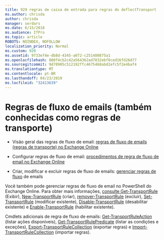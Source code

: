 ```yaml
---
title: 929 regras de caixa de entrada para regras do deflectTransport
ms.author: chrisda
author: chrisda
manager: serdars
ms.date: 6/15/2018
ms.audience: ITPro
ms.topic: article
ROBOTS: NOINDEX, NOFOLLOW
localization_priority: Normal
ms.custom: 929
ms.assetid: 9733ef4e-db8d-4345-a072-c251480875a1
ms.openlocfilehash: 880f4cb2c42a564362ad7832ebf8ced16fd26d77
ms.sourcegitcommit: 9d78905c512192ffc4675468abd2efc5f2e4baf4
ms.translationtype: MT
ms.contentlocale: pt-BR
ms.lasthandoff: 04/23/2019
ms.locfileid: "32413639"
---
```

# <a name="mail-flow-rules-also-known-as-transport-rules"></a>Regras de fluxo de emails (também conhecidas como regras de transporte)

- Visão geral das regras de fluxo de email: [regras de fluxo de emails (regras de transporte) no Exchange Online](https://technet.microsoft.com/library/jj919238.aspx)

- Configurar regras de fluxo de email: [procedimentos de regra de fluxo de email no Exchange Online](https://technet.microsoft.com/library/dn600436.aspx)

- Criar, modificar e excluir regras de fluxo de emails: [gerenciar regras de fluxo](https://technet.microsoft.com/library/jj657505.aspx) de emails

Você também pode gerenciar regras de fluxo de email no PowerShell do Exchange Online. Para obter mais informações, [consulte Get-TransportRule](https://docs.microsoft.com/powershell/module/exchange/policy-and-compliance/get-transportrule) (Exibir), [New-TransportRule](https://docs.microsoft.com/powershell/module/exchange/policy-and-compliance/new-transportrule) (criar), [remover-TransportRule](https://docs.microsoft.com/powershell/module/exchange/policy-and-compliance/remove-transportrule) (excluir), [Set-TransportRule](https://docs.microsoft.com/powershell/module/exchange/policy-and-compliance/set-transportrule) (modificar existente), [Disable-TransportRule](https://docs.microsoft.com/powershell/module/exchange/policy-and-compliance/disable-transportrule) (desabilitar existente) e [Enable-TransportRule](https://docs.microsoft.com/powershell/module/exchange/policy-and-compliance/enable-transportrule) (habilitar existente).

Cmdlets adicionais de regra de fluxo de emails: [Get-TransportRuleAction](https://docs.microsoft.com/powershell/module/exchange/policy-and-compliance/get-transportruleaction) (listar ações disponíveis), [Get-TransportRulePredicate](https://docs.microsoft.com/powershell/module/exchange/policy-and-compliance/get-transportrulepredicate) (listar as condições e exceções), [Export-TransportRuleCollection](https://docs.microsoft.com/powershell/module/exchange/policy-and-compliance/export-transportrulecollection) (exportar regras) e [ Import-TransportRuleCollection](https://docs.microsoft.com/powershell/module/exchange/policy-and-compliance/import-transportrulecollection) (importar regras).
